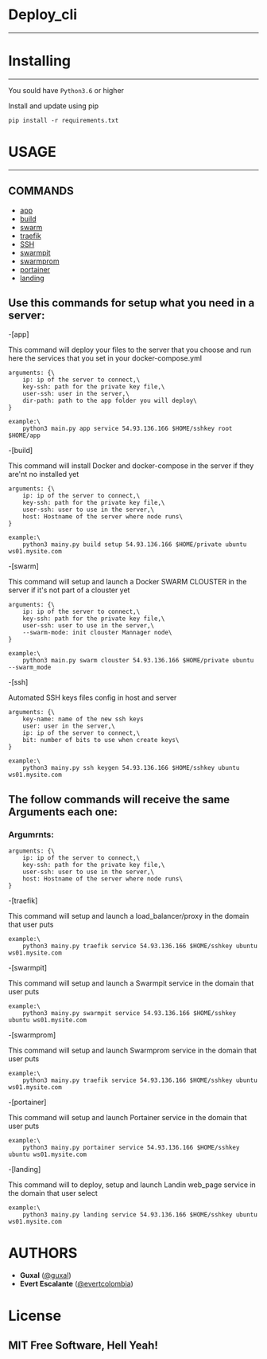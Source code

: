 # Deploy_cli
------------

# Installing
------------

You sould have ```Python3.6``` or higher

Install and update using pip
```
pip install -r requirements.txt
```
# USAGE
---------

## COMMANDS
- [app](#app)
- [build](#build)
- [swarm](#swarm)
- [traefik](#traefik)
- [SSH](#ssh)
- [swarmpit](#swarmpit)
- [swarmprom](#swarmprom)
- [portainer](#portainer)
- [landing](#landing)

## Use this commands for setup what you need  in a server:

-[app]

This command will deploy your files to the server that you choose and run here the services that you set in your docker-compose.yml

    arguments: {\
        ip: ip of the server to connect,\
        key-ssh: path for the private key file,\
        user-ssh: user in the server,\
        dir-path: path to the app folder you will deploy\
    }

    example:\
        python3 main.py app service 54.93.136.166 $HOME/sshkey root $HOME/app
    
-[build]

This command will install Docker and docker-compose in the server if they are'nt no installed yet

    arguments: {\
        ip: ip of the server to connect,\
        key-ssh: path for the private key file,\
        user-ssh: user to use in the server,\
        host: Hostname of the server where node runs\
    }

    example:\
        python3 mainy.py build setup 54.93.136.166 $HOME/private ubuntu ws01.mysite.com

-[swarm]

This command will setup and launch a Docker SWARM CLOUSTER  in the server if it's not part of a clouster yet

    arguments: {\
        ip: ip of the server to connect,\
        key-ssh: path for the private key file,\
        user-ssh: user to use in the server,\
        --swarm-mode: init clouster Mannager node\
    }

    example:\
        python3 main.py swarm clouster 54.93.136.166 $HOME/private ubuntu --swarm_mode
        
-[ssh]

Automated SSH keys files config in host and server

    arguments: {\
        key-name: name of the new ssh keys
        user: user in the server,\
        ip: ip of the server to connect,\
        bit: number of bits to use when create keys\
    }

    example:\
        python3 mainy.py ssh keygen 54.93.136.166 $HOME/sshkey ubuntu ws01.mysite.com


## The follow commands will receive the same Arguments each one:

  ### Argumrnts:
  
    arguments: {\
        ip: ip of the server to connect,\
        key-ssh: path for the private key file,\
        user-ssh: user to use in the server,\
        host: Hostname of the server where node runs\
    }

-[traefik]

This command will setup and launch a load_balancer/proxy  in the domain that user puts
  
    example:\
        python3 mainy.py traefik service 54.93.136.166 $HOME/sshkey ubuntu ws01.mysite.com

-[swarmpit]

This command will setup and launch a Swarmpit service in the domain that user puts
    
    example:\
        python3 mainy.py swarmpit service 54.93.136.166 $HOME/sshkey ubuntu ws01.mysite.com

-[swarmprom]

This command will setup and launch Swarmprom service in the domain that user puts

    example:\
        python3 mainy.py traefik service 54.93.136.166 $HOME/sshkey ubuntu ws01.mysite.com
    

-[portainer]

This command will setup and launch Portainer service in the domain that user puts

    example:\
        python3 mainy.py portainer service 54.93.136.166 $HOME/sshkey ubuntu ws01.mysite.com
    

-[landing]

This command will to deploy, setup and launch Landin web_page service in the domain that user select

    example:\
        python3 mainy.py landing service 54.93.136.166 $HOME/sshkey ubuntu ws01.mysite.com


# AUTHORS
* **Guxal** ([@guxal](https://github.com/guxal))
* **Evert Escalante** ([@evertcolombia](https://github.com/evertcolombia))


# License
## MIT Free Software, Hell Yeah!
